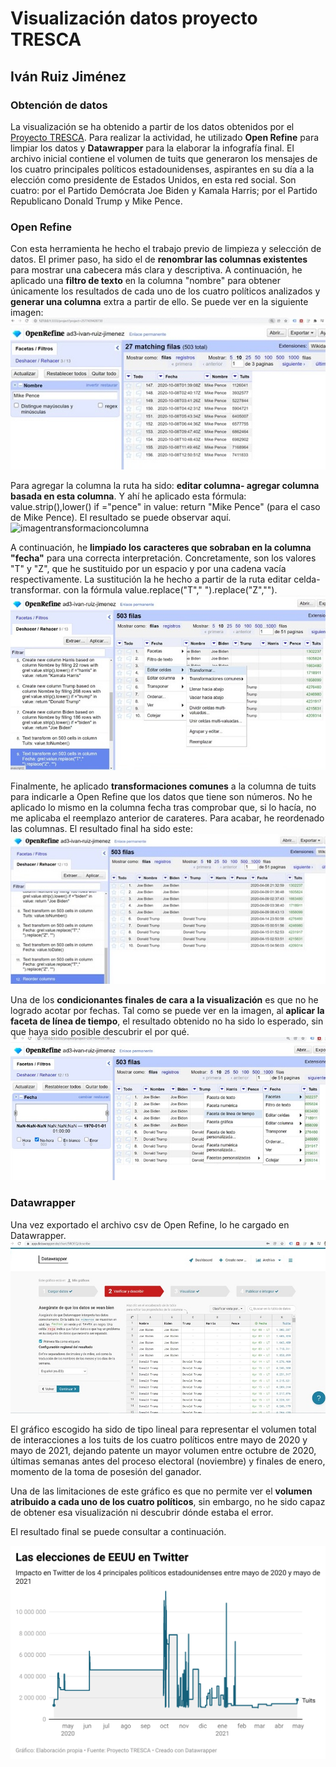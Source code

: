 # Visualización datos proyecto TRESCA

## Iván Ruiz Jiménez

### Obtención de datos
La visualización se ha obtenido a partir de los datos obtenidos por el [Proyecto TRESCA](https://github.com/flowsta/nebrija-2021/blob/main/data/tendencias-millonarias-nebrija.csv). Para realizar la actividad, he utilizado **Open Refine** para limpiar los datos y **Datawrapper** para la elaborar la infografía final.
El archivo inicial contiene el volumen de tuits que generaron los mensajes de los cuatro principales políticos estadounidenses, aspirantes en su día a la elección como presidente de Estados Unidos, en esta red social. Son cuatro: por el Partido Demócrata Joe Biden y Kamala Harris; por el Partido Republicano Donald Trump y Mike Pence.

### Open Refine
Con esta herramienta he hecho el trabajo previo de limpieza y selección de datos.
El primer paso, ha sido el de **renombrar las columnas existentes** para mostrar una cabecera más clara y descriptiva.
A continuación, he aplicado una **filtro de texto** en la columna "nombre" para obtener únicamente los resultados de cada uno de los cuatro políticos analizados y **generar una columna** extra a partir de ello.
Se puede ver en la siguiente imagen: 
![imagendefiltrotexto](https://github.com/ivanruizjimenez/actividades-ivan-ruiz/blob/main/ad-3-ivan-ruiz/img/filtro-texto-politico.jpg?raw=true)

Para agregar la columna la ruta ha sido: **editar columna- agregar columna basada en esta columna**. Y ahí he aplicado esta fórmula: value.strip(),lower() if ="pence" in value: return "Mike Pence" (para el caso de Mike Pence). El resultado se puede observar aquí. 
![imagentransformacioncolumna](https://user-images.githubusercontent.com/93736400/143780828-d16304d7-ca64-4e1d-9b40-4f6b29d3c725.png)

A continuación, he **limpiado los caracteres que sobraban en la columna "fecha"** para una correcta interpretación. Concretamente, son los valores "T" y "Z", que he sustituido por un espacio y por una cadena vacía respectivamente. La sustitución la he hecho a partir de la ruta editar celda-transformar. con la fórmula value.replace("T"," ").replace("Z",""). 
![imagenreemplazarvalores](https://github.com/ivanruizjimenez/actividades-ivan-ruiz/blob/main/ad-3-ivan-ruiz/img/reemplazo-valores.jpg?raw=true)

Finalmente, he aplicado **transformaciones comunes** a la columna de tuits para indicarle a Open Refine que los datos que tiene son números. No he aplicado lo mismo en la columna fecha tras comprobar que, si lo hacía, no me aplicaba el reemplazo anterior de carateres. Para acabar, he reordenado las columnas. 
El resultado final ha sido este: 
![imagenresultadoopenrefine](https://github.com/ivanruizjimenez/actividades-ivan-ruiz/blob/main/ad-3-ivan-ruiz/img/resultado-open-refine.jpg?raw=true)

Una de los **condicionantes finales de cara a la visualización** es que no he logrado acotar por fechas. Tal como se puede ver en la imagen, al **aplicar la faceta de línea de tiempo**, el resultado obtenido no ha sido lo esperado, sin que haya sido posible descubrir el por qué. 
![imagenfacetalineatiempo](https://github.com/ivanruizjimenez/actividades-ivan-ruiz/blob/main/ad-3-ivan-ruiz/img/faceta-linea-tiempo.jpg?raw=true)


### Datawrapper
Una vez exportado el archivo csv de Open Refine, lo he cargado en Datawrapper. 
![imagendatawrapper](https://github.com/ivanruizjimenez/actividades-ivan-ruiz/blob/main/ad-3-ivan-ruiz/img/carga-datawrapper.jpg?raw=true)

El gráfico escogido ha sido de tipo lineal para representar el volumen total de interacciones a los tuits de los cuatro políticos entre mayo de 2020 y mayo de 2021, dejando patente un mayor volumen entre octubre de 2020, últimas semanas antes del proceso electoral (noviembre) y finales de enero, momento de la toma de posesión del ganador.

Una de las limitaciones de este gráfico es que no permite ver el **volumen atribuido a cada uno de los cuatro políticos**, sin embargo, no he sido capaz de obtener esa visualización ni descubrir dónde estaba el error. 

El resultado final se puede consultar a continuación.

![imagenvisualizaciondatawrapper](https://github.com/ivanruizjimenez/actividades-ivan-ruiz/blob/main/ad-3-ivan-ruiz/img/elecciones-eeuu-twitter.png?raw=true)
